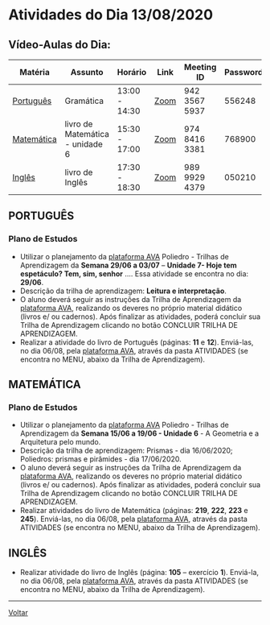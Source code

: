 # Atividades do Dia 13/08/2020

## Vídeo-Aulas do Dia:

| Matéria | Assunto |Horário | Link | Meeting ID | Password |
|---------|---------|--------|------|------------|----------|
| [Português](#português) | Gramática | 13:00 - 14:30 | [Zoom](https://zoom.us/j/94235675937?pwd=d0thRXR1NWtaOXVsb0FZSmdxYlJmZz09) | 942 3567 5937 | 556248 |
| [Matemática](#matemática) | livro de Matemática - unidade 6 | 15:30 - 17:00 | [Zoom](https://zoom.us/j/97484163381?pwd=ek9HY2RyNlZoeHVvT2oralJsL29lZz09) | 974 8416 3381 | 768900 |
| [Inglês](#inglês) | livro de Inglês | 17:30 - 18:30 | [Zoom](https://zoom.us/j/98999294379?pwd=VkVGQTBTUS8zK0pJL1JNSmV3SUlCQT09) | 989 9929 4379 | 050210 |


## PORTUGUÊS
 
### Plano de Estudos

* Utilizar o planejamento da [plataforma AVA] Poliedro - Trilhas de Aprendizagem da **Semana 29/06 a 03/07** – **Unidade 7- Hoje tem espetáculo? Tem, sim, senhor** .... Essa atividade se encontra no dia: **29/06**.
* Descrição da trilha de aprendizagem: **Leitura e interpretação**.
* O aluno deverá seguir as instruções da Trilha de Aprendizagem da [plataforma AVA], realizando os deveres no próprio material didático (livros e/ ou cadernos). Após finalizar as atividades, poderá concluir sua Trilha de Aprendizagem clicando no botão CONCLUIR TRILHA DE APRENDIZAGEM.
* Realizar a atividade do livro de Português (páginas: **11** e **12**). Enviá-las, no dia 06/08, pela [plataforma AVA], através da pasta ATIVIDADES (se encontra no MENU, abaixo da Trilha de Aprendizagem).

## MATEMÁTICA

### Plano de Estudos

* Utilizar o planejamento da [plataforma AVA] Poliedro - Trilhas de Aprendizagem da **Semana 15/06 a 19/06 - Unidade 6** - A Geometria e a Arquitetura pelo mundo.
* Descrição da trilha de aprendizagem: Prismas - dia 16/06/2020; Poliedros: prismas e pirâmides - dia 17/06/2020.
* O aluno deverá seguir as instruções da Trilha de Aprendizagem da [plataforma AVA], realizando os deveres no próprio material didático (livros e/ ou cadernos). Após finalizar as atividades, poderá concluir sua Trilha de Aprendizagem clicando no botão CONCLUIR TRILHA DE APRENDIZAGEM.
* Realizar atividades do livro de Matemática (páginas: **219**, **222**, **223** e **245**). Enviá-las, no dia 06/08, pela [plataforma AVA], através da pasta ATIVIDADES (se encontra no MENU, abaixo da Trilha de Aprendizagem).

## INGLÊS

* Realizar atividade do livro de Inglês (página: **105** – exercício **1**). Enviá-la, no dia 06/08, pela [plataforma AVA], através da pasta ATIVIDADES (se encontra no MENU, abaixo da Trilha de Aprendizagem).

---
[Voltar](index.md)


[plataforma AVA]: https://poliedro-ava.azurewebsites.net
